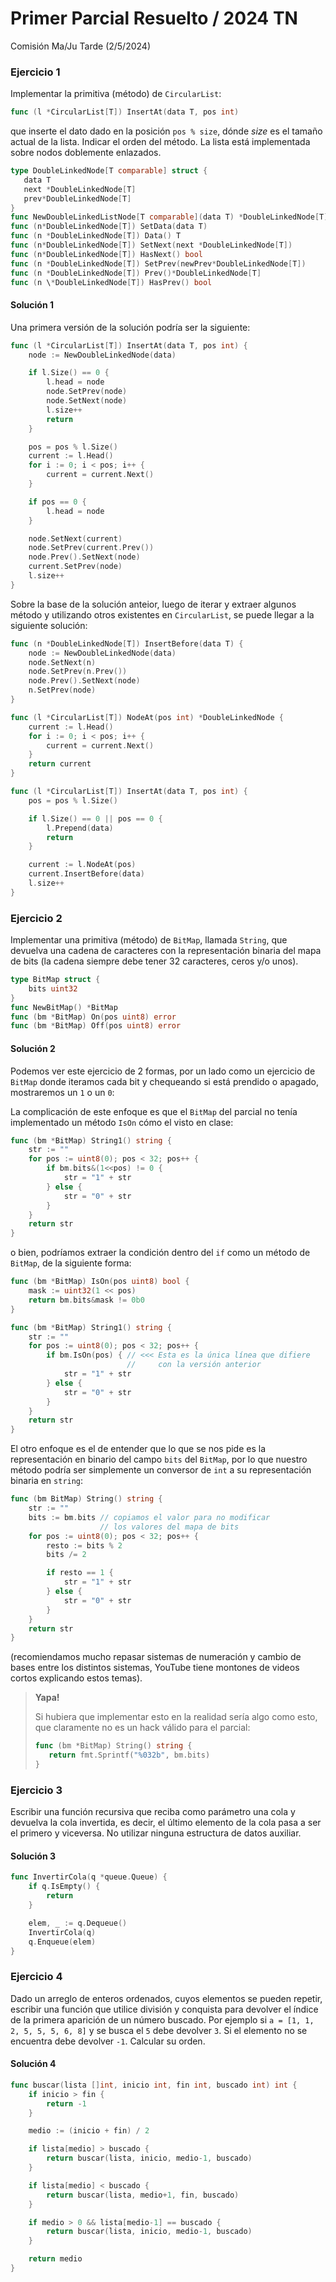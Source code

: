 # Primer Parcial Resuelto / 2024 TN

Comisión Ma/Ju Tarde (2/5/2024)

### Ejercicio 1

Implementar la primitiva (método) de `CircularList`:

```go
func (l *CircularList[T]) InsertAt(data T, pos int)
```

que inserte el dato dado en la posición `pos % size`, dónde _size_ es el tamaño
actual de la lista. Indicar el orden del método. La lista está implementada
sobre nodos doblemente enlazados.

```go
type DoubleLinkedNode[T comparable] struct {
   data T
   next *DoubleLinkedNode[T]
   prev*DoubleLinkedNode[T]
}
func NewDoubleLinkedListNode[T comparable](data T) *DoubleLinkedNode[T]
func (n*DoubleLinkedNode[T]) SetData(data T)
func (n *DoubleLinkedNode[T]) Data() T
func (n*DoubleLinkedNode[T]) SetNext(next *DoubleLinkedNode[T])
func (n*DoubleLinkedNode[T]) HasNext() bool
func (n *DoubleLinkedNode[T]) SetPrev(newPrev*DoubleLinkedNode[T])
func (n *DoubleLinkedNode[T]) Prev()*DoubleLinkedNode[T]
func (n \*DoubleLinkedNode[T]) HasPrev() bool
```

#### Solución 1

Una primera versión de la solución podría ser la siguiente:

```go
func (l *CircularList[T]) InsertAt(data T, pos int) {
    node := NewDoubleLinkedNode(data)

    if l.Size() == 0 {
        l.head = node
        node.SetPrev(node)
        node.SetNext(node)
        l.size++
        return
    }

    pos = pos % l.Size()
    current := l.Head()
    for i := 0; i < pos; i++ {
        current = current.Next()
    }

    if pos == 0 {
        l.head = node
    }

    node.SetNext(current)
    node.SetPrev(current.Prev())
    node.Prev().SetNext(node)
    current.SetPrev(node)
    l.size++
}
```

Sobre la base de la solución anteior, luego de iterar y extraer algunos método y
utilizando otros existentes en `CircularList`, se puede llegar a la siguiente
solución:

```go
func (n *DoubleLinkedNode[T]) InsertBefore(data T) {
    node := NewDoubleLinkedNode(data)
    node.SetNext(n)
    node.SetPrev(n.Prev())
    node.Prev().SetNext(node)
    n.SetPrev(node)
}

func (l *CircularList[T]) NodeAt(pos int) *DoubleLinkedNode {
    current := l.Head()
    for i := 0; i < pos; i++ {
        current = current.Next()
    }
    return current
}

func (l *CircularList[T]) InsertAt(data T, pos int) {
    pos = pos % l.Size()

    if l.Size() == 0 || pos == 0 {
        l.Prepend(data)
        return
    }

    current := l.NodeAt(pos)
    current.InsertBefore(data)
    l.size++
}
```

### Ejercicio 2

Implementar una primitiva (método) de `BitMap`, llamada `String`, que devuelva
una cadena de caracteres con la representación binaria del mapa de bits (la
cadena siempre debe tener 32 caracteres, ceros y/o unos).

```go
type BitMap struct {
    bits uint32
}
func NewBitMap() *BitMap
func (bm *BitMap) On(pos uint8) error
func (bm *BitMap) Off(pos uint8) error
```

#### Solución 2

Podemos ver este ejercicio de 2 formas, por un lado como un ejercicio de
`BitMap` donde iteramos cada bit y chequeando si está prendido o apagado,
mostraremos un `1` o un `0`:

La complicación de este enfoque es que el `BitMap` del parcial no tenía
implementado un método `IsOn` cómo el visto en clase:

```go
func (bm *BitMap) String1() string {
    str := ""
    for pos := uint8(0); pos < 32; pos++ {
        if bm.bits&(1<<pos) != 0 {
            str = "1" + str
        } else {
            str = "0" + str
        }
    }
    return str
}
```

o bien, podríamos extraer la condición dentro del `if` como un método de
`BitMap`, de la siguiente forma:

```go
func (bm *BitMap) IsOn(pos uint8) bool {
    mask := uint32(1 << pos)
    return bm.bits&mask != 0b0
}

func (bm *BitMap) String1() string {
    str := ""
    for pos := uint8(0); pos < 32; pos++ {
        if bm.IsOn(pos) { // <<< Esta es la única línea que difiere
                          //     con la versión anterior
            str = "1" + str
        } else {
            str = "0" + str
        }
    }
    return str
}
```

El otro enfoque es el de entender que lo que se nos pide es la representación en
binario del campo `bits` del `BitMap`, por lo que nuestro método podría ser
simplemente un conversor de `int` a su representación binaria en `string`:

```go
func (bm BitMap) String() string {
    str := ""
    bits := bm.bits // copiamos el valor para no modificar
                    // los valores del mapa de bits
    for pos := uint8(0); pos < 32; pos++ {
        resto := bits % 2
        bits /= 2

        if resto == 1 {
            str = "1" + str
        } else {
            str = "0" + str
        }
    }
    return str
}
```

(recomiendamos mucho repasar sistemas de numeración y cambio de bases entre los
distintos sistemas, YouTube tiene montones de videos cortos explicando estos
temas).

> **Yapa!**
>
> Si hubiera que implementar esto en la realidad sería algo como esto, que
> claramente no es un hack válido para el parcial:
>
> ```go
> func (bm *BitMap) String() string {
>    return fmt.Sprintf("%032b", bm.bits)
> }
> ```

### Ejercicio 3

Escribir una función recursiva que reciba como parámetro una cola y devuelva la
cola invertida, es decir, el último elemento de la cola pasa a ser el primero y
viceversa. No utilizar ninguna estructura de datos auxiliar.

#### Solución 3

```go
func InvertirCola(q *queue.Queue) {
    if q.IsEmpty() {
        return
    }

    elem, _ := q.Dequeue()
    InvertirCola(q)
    q.Enqueue(elem)
}
```

### Ejercicio 4

Dado un arreglo de enteros ordenados, cuyos elementos se pueden repetir,
escribir una función que utilice división y conquista para devolver el índice de
la primera aparición de un número buscado. Por ejemplo si `a = [1, 1, 2, 5, 5,
5, 6, 8]` y se busca el `5` debe devolver `3`. Si el elemento no se encuentra
debe devolver `-1`. Calcular su orden.

#### Solución 4

```go
func buscar(lista []int, inicio int, fin int, buscado int) int {
    if inicio > fin {
        return -1
    }

    medio := (inicio + fin) / 2

    if lista[medio] > buscado {
        return buscar(lista, inicio, medio-1, buscado)
    }

    if lista[medio] < buscado {
        return buscar(lista, medio+1, fin, buscado)
    }

    if medio > 0 && lista[medio-1] == buscado {
        return buscar(lista, inicio, medio-1, buscado)
    }

    return medio
}